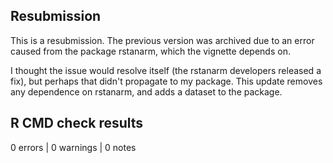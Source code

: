 ## Resubmission
This is a resubmission. The previous version was archived due to an error caused from the package rstanarm, which the vignette depends on. 

I thought the issue would resolve itself (the rstanarm developers released a fix), but perhaps that didn't propagate to my package. This update removes any dependence on rstanarm, and adds a dataset to the package.

## R CMD check results

0 errors | 0 warnings | 0 notes 

